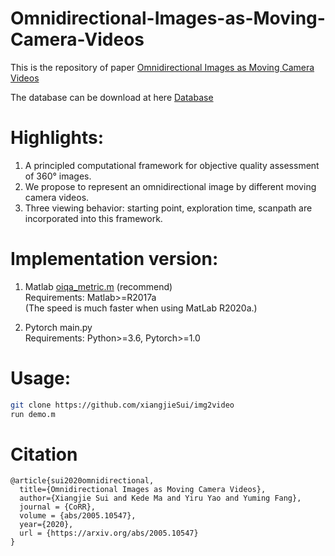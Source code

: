 # Omnidirectional-Images-as-Moving-Camera-Videos

This is the repository of paper [Omnidirectional Images as Moving Camera Videos](https://arxiv.org/abs/2005.10547)

The database can be download at here [Database](https://drive.google.com/drive/folders/1GJ9g3G-QmZbmFbXxiBYyf28xFID3SXxW?usp=sharing)

# Highlights:
1. A principled computational framework for objective quality assessment of 360° images.
2. We propose to represent an omnidirectional image by different moving camera videos.
3. Three viewing behavior: starting point, exploration time, scanpath are incorporated into this framework.

# Implementation version:
1. Matlab [oiqa_metric.m](https://github.com/xiangjieSui/img2video/blob/master/img2video-matlab/oiqa_metric.m) (recommend)  
Requirements: Matlab>=R2017a  
(The speed is much faster when using MatLab R2020a.)
  
2. Pytorch main.py  
Requirements: Python>=3.6, Pytorch>=1.0  

# Usage:
```bash
git clone https://github.com/xiangjieSui/img2video
run demo.m
```
# Citation
```
@article{sui2020omnidirectional,
  title={Omnidirectional Images as Moving Camera Videos},
  author={Xiangjie Sui and Kede Ma and Yiru Yao and Yuming Fang},
  journal = {CoRR}, 
  volume = {abs/2005.10547}, 
  year={2020}, 
  url = {https://arxiv.org/abs/2005.10547}
}
```
